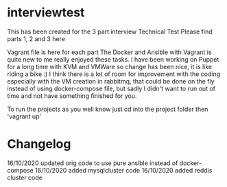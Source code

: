 # interviewtest
This has been created for the 3 part interview Technical Test
Please find parts 1, 2 and 3 here

Vagrant file is here for each part
The Docker and Ansible with Vagrant is quite new to me really enjoyed these tasks.
I have been working on Puppet for a long time with KVM and VMWare so change has been nice,
it is like riding a bike :)
I think there is a lot of room for improvement with the coding especially with the VM creation in rabbitmq, 
that could be done on the fly instead of using docker-compose file,
but sadly I didn't want to run out of time and not have something finished for you.

To run the projects as you well know just cd into the project folder then 'vagrant up'


# Changelog
16/10/2020 updated orig code to use pure ansible instead of docker-compose
16/10/2020 added mysqlcluster code 
16/10/2020 added reddis cluster code
